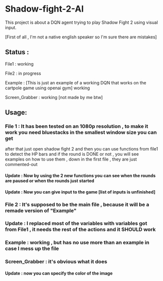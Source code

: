 # Shadow-fight-2-AI
This project is about a DQN agent trying to play Shadow Fight 2 using visual input.

[First of all , I'm not a native english speaker so I'm sure there are mistakes]

## Status :

File1 : working 

File2 : in progress

Example : [This is just an example of a working DQN that works on the cartpole game using openai gym] working


Screen_Grabber : working [not made by me btw]


## Usage:

### File 1 : It has been tested on an 1080p resolution , to make it work you need bluestacks in the smallest window size you can get
after that just open shadow fight 2 and then you can use functions from file1 to detect the HP bars and if the round is DONE or not , you will see examples on how to use them , down in the first file , they are just commented-out

#### Update : Now by using the 2 new functions you can see when the rounds are paused or when the rounds just started

#### Update : Now you can give input to the game [list of inputs is unfinished]

### File 2 : It's supposed to be the main file , because it will be a remade version of "Example" 

### Update : I replaced most of the variables with variables got from File1 , it needs the rest of the actions and it SHOULD work

### Example : working , but has no use more than an example in case I mess up the file

### Screen_Grabber : it's obvious what it does

#### Update : now you can specify the color of the image
